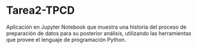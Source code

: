 # Tarea2-TPCD
Aplicación en Jupyter Notebook que muestra una historia del proceso de preparación de datos para su posterior análisis, utilizando las herramientas que provee el lenguaje de programación Python.
